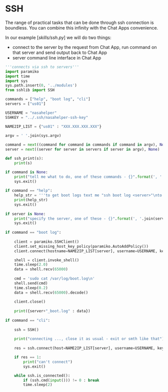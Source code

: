 # SSH

The range of practical tasks that can be done through ssh connection is boundless. You can combine this infinity with the Chat Apps convenience. 

In our example [*skills/ssh.py*] we will do two things:
 - connect to the server by the request from Chat App, run command on that server and send output back to Chat App
 - server command line interface in Chat App 




```python
'''connects via ssh to servers'''
import paramiko
import time
import sys
sys.path.insert(0, '../modules')
from sshlib import SSH

commands = ["help", "boot log", "cli"]
servers = ["us01"]

USERNAME = "nasahelper"
SSHKEY = "../.ssh/nasahelper-ssh-key"

NAME2IP_LIST = {"us01" : "XXX.XXX.XXX.XXX"}
                
argv = ' '.join(sys.argv)

command = next((command for command in commands if command in argv), None)
server = next((server for server in servers if server in argv), None)

def ssh_print(s):
    print(s)

if command is None: 
    print("tell me what to do, one of these commands - {}".format(', '.join(commands)))
    sys.exit()
    
if command == "help":
    help_str = '''to get boot logs text me "ssh boot log <server>"\nto open command line interface text me "ssh cli <server>"\navailable servers: {}\n'''.format(', '.join(servers))
    print(help_str)
    sys.exit()
    
if server is None: 
    print("specify the server, one of these - {}".format(', '.join(servers)))
    sys.exit()
    
if command == "boot log":
    
    client = paramiko.SSHClient()
    client.set_missing_host_key_policy(paramiko.AutoAddPolicy())
    client.connect(hostname=NAME2IP_LIST[server], username=USERNAME, key_filename=SSHKEY)

    shell = client.invoke_shell()
    time.sleep(2.0)
    data = shell.recv(65000)
    
    cmd = 'sudo cat /var/log/boot.log\n'
    shell.send(cmd)
    time.sleep(0.2)
    data = shell.recv(65000).decode()
    
    client.close()
    
    print({server+"_boot.log" : data})
    
if command == "cli":
    
    ssh = SSH()
    
    print("connecting ..., close it as usual - exit or smth like that")
    
    res = ssh.connect(host=NAME2IP_LIST[server], username=USERNAME, key_filename=SSHKEY, callback=ssh_print)

    if res == 1:
        print("can't connect")
        sys.exit()

    while ssh.is_connected():
        if (ssh.cmd(input())) != 0 : break 
        time.sleep(2)
```


